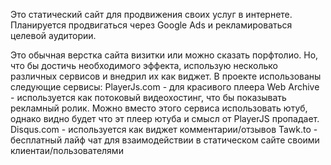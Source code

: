 Это статический сайт для продвижения своих услуг в интернете. Планируется продвигаться через Google Ads и рекламироваться целевой аудитории. 

Это обычная верстка сайта визитки или можно сказать порфтолио. Но, что бы достичь необходимого эффекта, использую несколько различных сервисов и внедрил их как виджет.
В проекте использованы следующие сервисы:
  PlayerJs.com - для красивого плеера
  Web Archive - используется как потоковый видеохостинг, что бы показывать рекламный ролик. Можно вместо этого сервиса использовать ютуб, однако видно будет что эт плеер ютуба и смысл от  PlayerJS пропадает.
  Disqus.com - используется как виджет комментарии/отзывов
  Tawk.to - бесплатный лайф чат для взаимодействии в статическом сайте своими клиентаи/пользователями
